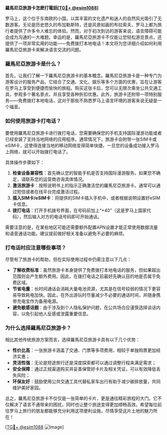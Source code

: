 **羅馬尼亞旅游卡怎麽打電話[[TG💪+ @esim1088](https://t.me/s/esim1088)]**

罗马上，这个位于东南欧的小国，以其丰富的文化遗产和迷人的自然风光吸引了无数游客。无论是历史悠久的布加勒斯特，还是风景如画的布拉索夫，罗马上都为旅行者提供了许多令人难忘的体验。然而，对于初次到访的游客来说，语言障碍可能会成为沟通的一大难题。幸运的是，羅馬尼亞旅游卡不仅能让您轻松游览景点，还提供了一项非常实用的功能——免费拨打本地电话！本文将为您详细介绍如何利用羅馬尼亞旅游卡来解决语言交流的问题。

### 羅馬尼亞旅游卡是什么？

首先，让我们了解一下羅馬尼亞旅游卡的基本概念。羅馬尼亞旅游卡是一种专门为游客设计的服务产品，它结合了交通、文化、娱乐等多个方面的优惠，旨在让游客在罗马上享受到便捷而愉快的旅程。购买这张卡后，您可以无限次乘坐公共交通工具，参观多个著名景点，并且享受各种折扣优惠。此外，旅游卡还附带一项特别服务——免费拨打本地电话，这对于那些不熟悉罗马上语言环境的游客来说无疑是一个福音。

### 如何使用旅游卡打电话？

要使用羅馬尼亞旅游卡进行拨打电话，您需要确保您的手机支持国际漫游功能或者已经安装了支持当地网络的应用程序。通常情况下，旅游卡会附带一张SIM卡或eSIM卡，这使得连接当地的移动网络变得简单快捷。一旦您的设备成功接入罗马上网络，就可以开始拨打电话了。

具体操作步骤如下：

1. **检查设备兼容性**：首先确认您的智能手机是否支持国际漫游服务。如果您不确定，请联系您的运营商咨询具体情况。
2. **激活旅游卡**：按照说明书上的指示正确激活您的羅馬尼亞旅游卡。通常可以通过短信或者在线平台完成激活过程。
3. **插入SIM卡/eSIM卡**：将提供的SIM卡插入手机中，或者根据说明设置好eSIM卡信息。
4. **拨打电话**：打开手机拨号界面，在号码前加上“+40”（这是罗马上国家代码），然后输入对方的电话号码即可开始通话。

需要注意的是，在某些地区可能还需要额外配置APN设置才能正常使用数据流量和语音通话功能。建议提前做好相关准备以避免不必要的麻烦。

### 打电话时应注意哪些事项？

尽管有了旅游卡的帮助，但在实际使用过程中仍需注意以下几点：

- **了解收费标准**：虽然旅游卡本身提供了免费拨打本地电话的服务，但如果超出范围则会产生额外费用。因此，在拨打电话之前最好先确认目的地是否属于免费区域。
- **节省电量**：长时间通话会消耗大量电池资源，尤其是在信号较弱的情况下更容易导致耗电加快。因此，在外出游玩时尽量减少不必要的通话时间，并随身携带充电宝作为备用电源。
- **避免敏感话题**：由于涉及到个人隐私保护问题，在公共场合应谨慎选择谈话内容，以免引起他人反感或泄露重要信息。

### 为什么选择羅馬尼亞旅游卡？

相比其他传统旅游方案而言，选择羅馬尼亞旅游卡具有以下几个优势：

- **性价比高**：一张旅游卡涵盖了交通、门票等多项费用，相较于单独购票更加经济实惠；
- **灵活性强**：无论是短途旅行还是深度探索都可以通过调整行程来满足需求；
- **安全保障**：通过正规渠道购买并妥善保管好卡片及相关凭证，可以有效降低丢失风险；
- **环保友好**：鼓励使用公共交通工具代替私家车出行有助于减少碳排放量，共同维护美好家园。

总之，羅馬尼亞旅游卡不仅仅是一张简单的卡片，更是通往精彩旅程的大门。它不仅解决了语言不通带来的困扰，同时也让整个旅途变得更加顺畅高效。希望每位前往罗马上旅行的朋友都能够充分利用这项便利设施，尽情享受这片土地的魅力所在！

[[TG💪+ @esim1088](https://t.me/s/esim1088) ![Image](https://i.postimg.cc/4NQfJmqS/Snipaste-2025-05-13-00-14-12.png)]